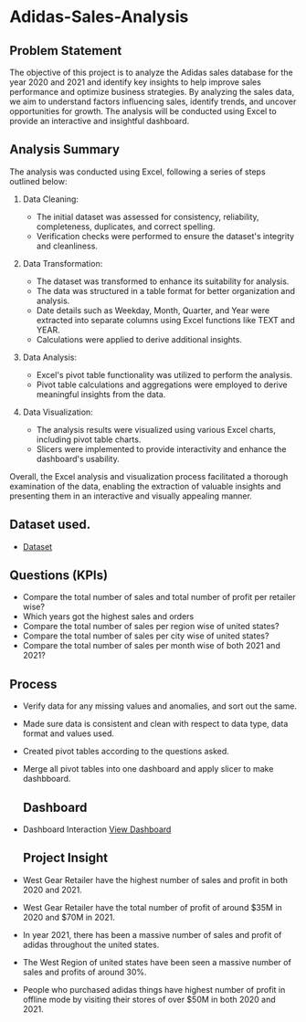 # Adidas-Sales-Analysis
## Problem Statement
The objective of this project is to analyze the Adidas sales database for the year 2020 and 2021 and identify key insights to help improve sales performance and optimize business strategies. By analyzing the sales data, we aim to understand factors influencing sales, identify trends, and uncover opportunities for growth. The analysis will be conducted using Excel to provide an interactive and insightful dashboard.


## Analysis Summary

The analysis was conducted using Excel, following a series of steps outlined below:

1. Data Cleaning:
   - The initial dataset was assessed for consistency, reliability, completeness, duplicates, and correct spelling.
   - Verification checks were performed to ensure the dataset's integrity and cleanliness.

2. Data Transformation:
   - The dataset was transformed to enhance its suitability for analysis.
   - The data was structured in a table format for better organization and analysis.
   - Date details such as Weekday, Month, Quarter, and Year were extracted into separate columns using Excel functions like TEXT and YEAR.
   - Calculations were applied to derive additional insights.

3. Data Analysis:
   - Excel's pivot table functionality was utilized to perform the analysis.
   - Pivot table calculations and aggregations were employed to derive meaningful insights from the data.

4. Data Visualization:
   - The analysis results were visualized using various Excel charts, including pivot table charts.
   - Slicers were implemented to provide interactivity and enhance the dashboard's usability.

Overall, the Excel analysis and visualization process facilitated a thorough examination of the data, enabling the extraction of valuable insights and presenting them in an interactive and visually appealing manner.


## Dataset used.
 - <a href="https://github.com/ashishchamolii/Adidas-Sales-Analysis/blob/main/ADIDAS%20SALES%20NEW.xlsx">Dataset</a>


## Questions (KPIs)

- Compare the total number of sales and total number of profit per retailer wise?
- Which years got the highest sales and orders
- Compare the total number of sales per region wise of united states?
- Compare the total number of sales per city wise of united states?
- Compare the total number of sales per month wise of both 2021 and 2021?


## Process

- Verify data for any missing values and anomalies, and sort out the same.
- Made sure data is consistent and clean with respect to data type, data format and values used.
- Created pivot tables according to the questions asked.
- Merge all pivot tables into one dashboard and apply slicer to make dashbboard.

  ## Dashboard

- Dashboard Interaction <a href= "https://github.com/ashishchamolii/Adidas-Sales-Analysis/blob/main/Sales%20Dashboard.png">View Dashboard</a>



  ## Project Insight
- West Gear Retailer have the highest number of sales and profit in both 2020 and 2021.
- West Gear Retailer have the total number of profit of around $35M in 2020 and $70M in 2021.
- In year 2021, there has been a massive number of sales and profit of adidas throughout the united states.
- The West Region of united states have been seen a massive number of sales and profits of around 30%.
- People who purchased adidas things have highest number of profit in offline mode by visiting their stores of over $50M in both 2020 and 2021.


